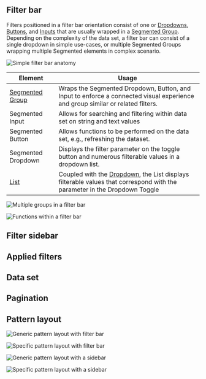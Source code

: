 ## Filter bar

Filters positioned in a filter bar orientation consist of one or [Dropdowns](/components/dropdown), [Buttons](/components/button), and [Inputs](/components/form/text-input) that are usually wrapped in a [Segmented Group](/components/segmented-group). Depending on the complexity of the data set, a filter bar can consist of a single dropdown in simple use-cases, or multiple Segmented Groups wrapping multiple Segmented elements in complex scenario.

![Simple filter bar anatomy](/assets/patterns/filter-patterns/filter-bar-anatomy-01.png)

| Element | Usage |
|---------|-------|
| [Segmented Group](/components/segmented-group) | Wraps the Segmented Dropdown, Button, and Input to enforce a connected visual experience and group similar or related filters. |
| Segmented Input | Allows for searching and filtering within data set on string and text values |
| Segmented Button | Allows functions to be performed on the data set, e.g., refreshing the dataset. |
| Segmented Dropdown | Displays the filter parameter on the toggle button and numerous filterable values in a dropdown list. |
| [List](/components/dropdown#list) | Coupled with the [Dropdown](/components/dropdown), the List displays filterable values that correspond with the parameter in the Dropdown Toggle |

![Multiple groups in a filter bar](/assets/patterns/filter-patterns/filter-bar-anatomy-02.png)

![Functions within a filter bar](/assets/patterns/filter-patterns/filter-bar-anatomy-03.png)

## Filter sidebar

## Applied filters

## Data set

## Pagination

## Pattern layout

![Generic pattern layout with filter bar](/assets/patterns/filter-patterns/pattern-anatomy-generic-filter-bar.png)

![Specific pattern layout with filter bar](/assets/patterns/filter-patterns/pattern-anatomy-specific-filter-bar.png)

![Generic pattern layout with a sidebar](/assets/patterns/filter-patterns/pattern-anatomy-generic-sidebar.png)

![Specific pattern layout with a sidebar](/assets/patterns/filter-patterns/pattern-anatomy-specific-sidebar.png)